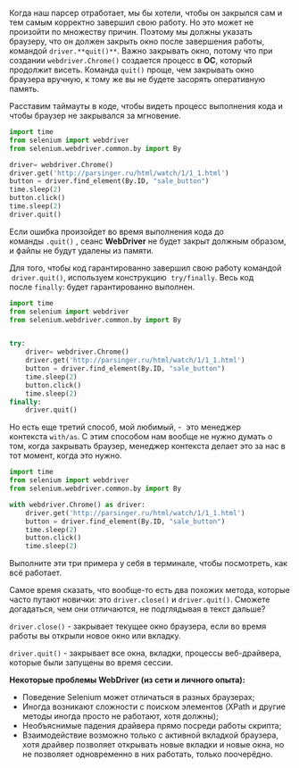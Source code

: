 Когда наш парсер отработает, мы бы хотели, чтобы он закрылся сам и тем самым корректно завершил свою работу. Но это может не произойти по множеству причин. Поэтому мы должны указать браузеру, что он должен закрыть окно после завершения работы, командой `driver.**quit()**`. Важно закрывать окно, потому что при создании `webdriver.Chrome()` создается процесс в **ОС**, который продолжит висеть. Команда `quit()` проще, чем закрывать окно браузера вручную, к тому же вы не будете засорять оперативную память.

Расставим таймауты в коде, чтобы видеть процесс выполнения кода и чтобы браузер не закрывался за мгновение.

```python
import time
from selenium import webdriver
from selenium.webdriver.common.by import By

driver= webdriver.Chrome()
driver.get('http://parsinger.ru/html/watch/1/1_1.html')
button = driver.find_element(By.ID, "sale_button")
time.sleep(2)
button.click()
time.sleep(2)
driver.quit()
```

Если ошибка произойдет во время выполнения кода до команды `.quit()` , сеанс **WebDriver** не будет закрыт должным образом, и файлы не будут удалены из памяти.

Для того, чтобы код гарантированно завершил свою работу командой  `driver.quit()`, используем конструкцию  `try/finally`. Весь код после `finally`: будет гарантированно выполнен.

```python
import time
from selenium import webdriver
from selenium.webdriver.common.by import By


try:
    driver= webdriver.Chrome()
    driver.get('http://parsinger.ru/html/watch/1/1_1.html')
    button = driver.find_element(By.ID, "sale_button")
    time.sleep(2)
    button.click()
    time.sleep(2)
finally:
    driver.quit()
```

Но есть еще третий способ, мой любимый, -  это менеджер контекста `with/as`. С этим способом нам вообще не нужно думать о том, когда закрывать браузер, менеджер контекста делает это за нас в тот момент, когда это нужно.

```python
import time
from selenium import webdriver
from selenium.webdriver.common.by import By

with webdriver.Chrome() as driver:
    driver.get('http://parsinger.ru/html/watch/1/1_1.html')
    button = driver.find_element(By.ID, "sale_button")
    time.sleep(2)
    button.click()
    time.sleep(2)
```

Выполните эти три примера у себя в терминале, чтобы посмотреть, как всё работает.

Самое время сказать, что вообще-то есть два похожих метода, которые часто путают новички: это `driver.close()` и `driver.quit()`. Сможете догадаться, чем они отличаются, не подглядывая в текст дальше?

`driver.close()` - закрывает текущее окно браузера, если во время работы вы открыли новое окно или вкладку.

`driver.quit()` - закрывает все окна, вкладки, процессы веб-драйвера, которые были запущены во время сессии.

**Некоторые проблемы WebDriver (из сети и личного опыта):**

- Поведение Selenium может отличаться в разных браузерах;
- Иногда возникают сложности с поиском элементов (XPath и другие методы иногда просто не работают, хотя должны);
- Необъяснимые падения драйвера прямо посреди работы скрипта;
- Взаимодействие возможно только с активной вкладкой браузера, хотя драйвер позволяет открывать новые вкладки и новые окна, но не позволяет одновременно в них работать, только поочерёдно.